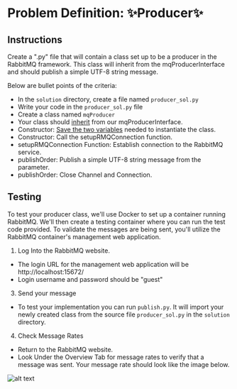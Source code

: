 # Problem Definition: ✨Producer✨

##  Instructions
Create a ".py" file that will contain a class set up to be a producer in the RabbitMQ framework. This class will inherit from the mqProducerInterface and should publish a simple UTF-8 string message.

Below are bullet points of the criteria:
- In the `solution` directory, create a file named `producer_sol.py`
- Write your code in the `producer_sol.py` file
- Create a class named `mqProducer`
- Your class should [inherit](../../Resources/Python-Basics.md#creating-an-interface) from our mqProducerInterface.
- Constructor: [Save the two variables](../../Resources/Python-Basics.md#saving-a-instance-variable-and-calling-the-variable) needed to instantiate the class.
- Constructor: Call the setupRMQConnection function.
- setupRMQConnection Function: Establish connection to the RabbitMQ service.
- publishOrder:  Publish a simple UTF-8 string message from the parameter.
- publishOrder:  Close Channel and Connection.  

## Testing
To test your producer class, we'll use Docker to set up a container running RabbitMQ. We'll then create a testing container where you can run the test code provided. To validate the messages are being sent, you'll utilize the RabbitMQ container's management web application.
1. Log Into the RabbitMQ website.
* The login URL for the management web application will be http://localhost:15672/
* Login username and password should be "guest"
3. Send your message
* To test your implementation you can run `publish.py`. It will import your newly created class from the source file `producer_sol.py` in the `solution` directory.
4. Check Message Rates
* Return to the RabbitMQ website.
* Look Under the Overview Tab for message rates to verify that a message was sent. Your message rate should look like the image below.

![alt text](../../../data/Images/message_rate.jpeg)
